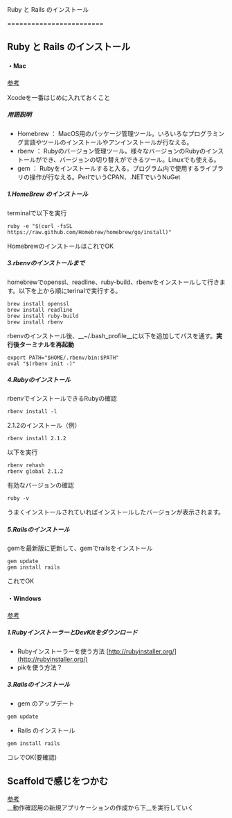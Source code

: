 Ruby と Rails のインストール

========================

## Ruby と Rails のインストール

#### ・Mac
[参考](http://www.oiax.jp/rails/zakkan/rails_3_1_installation_on_macosx.html)

Xcodeを一番はじめに入れておくこと

##### 用語説明
- Homebrew ： MacOS用のパッケージ管理ツール。いろいろなプログラミング言語やツールのインストールやアンインストールが行なえる。
- rbenv ： Rubyのバージョン管理ツール。様々なバージョンのRubyのインストールができ、バージョンの切り替えができるツール。Linuxでも使える。
- gem ： Rubyをインストールすると入る。プログラム内で使用するライブラリの操作が行なえる。PerlでいうCPAN、.NETでいうNuGet

##### 1.HomeBrew のインストール
terminalで以下を実行
```
ruby -e "$(curl -fsSL https://raw.github.com/Homebrew/homebrew/go/install)"
```
HomebrewのインストールはこれでOK

##### 3.rbenvのインストールまで
homebrewでopenssl、readline、ruby-build、rbenvをインストールして行きます。以下を上から順にterinalで実行する。
```
brew install openssl
brew install readline
brew install ruby-build
brew install rbenv
```
rbenvのインストール後、__~/.bash_profile__に以下を追加してパスを通す。__実行後ターミナルを再起動__
```
export PATH="$HOME/.rbenv/bin:$PATH"
eval "$(rbenv init -)"
```


##### 4.Rubyのインストール
rbenvでインストールできるRubyの確認
```
rbenv install -l
```
2.1.2のインストール（例）
```
rbenv install 2.1.2
```
以下を実行
```
rbenv rehash
rbenv global 2.1.2
```
有効なバージョンの確認
```
ruby -v
```
うまくインストールされていればインストールしたバージョンが表示されます。

##### 5.Railsのインストール
gemを最新版に更新して、gemでrailsをインストール
```
gem update
gem install rails
```
これでOK

#### ・Windows
[参考](http://www.oiax.jp/rails/zakkan/rails_3_1_installation_on_windows.html)

##### 1.RubyインストーラーとDevKitをダウンロード
- Rubyインストーラーを使う方法
[http://rubyinstaller.org/](http://rubyinstaller.org/)
- pikを使う方法？

##### 3.Railsのインストール
- gem のアップデート
```
gem update
```
- Rails のインストール
```
gem install rails
```
コレでOK(要確認)

## Scaffoldで感じをつかむ
[参考](http://www.oiax.jp/rails/zakkan/rails_3_1_installation_on_windows.html)  
__動作確認用の新規アプリケーションの作成から下__を実行していく
